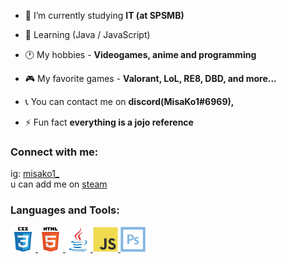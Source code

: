 

- 🎉 I’m currently studying **IT (at SPSMB)**

- 🏫 Learning (Java / JavaScript)

- 🕐 My hobbies - **Videogames, anime and programming**

- 🎮 My favorite games - **Valorant, LoL, RE8, DBD, and more...**

- 📞 You can contact me on **discord(MisaKo1#6969),**

- ⚡ Fun fact **everything is a jojo reference**

<h3 align="left">Connect with me:</h3>
ig: <a href=https://www.instagram.com/misako1_>misako1_</a><br>
u can add me on <a href=https://steamcommunity.com/id/48512564/>steam</a>
<p align="left">
</p>

<h3 align="left">Languages and Tools:</h3>
<p align="left"> <a href="https://www.w3schools.com/css/" target="_blank" rel="noreferrer"> <img src="https://raw.githubusercontent.com/devicons/devicon/master/icons/css3/css3-original-wordmark.svg" alt="css3" width="40" height="40"/> </a> <a href="https://www.w3.org/html/" target="_blank" rel="noreferrer"> <img src="https://raw.githubusercontent.com/devicons/devicon/master/icons/html5/html5-original-wordmark.svg" alt="html5" width="40" height="40"/> </a> <a href="https://www.java.com" target="_blank" rel="noreferrer"> <img src="https://raw.githubusercontent.com/devicons/devicon/master/icons/java/java-original.svg" alt="java" width="40" height="40"/> </a> <a href="https://developer.mozilla.org/en-US/docs/Web/JavaScript" target="_blank" rel="noreferrer"> <img src="https://raw.githubusercontent.com/devicons/devicon/master/icons/javascript/javascript-original.svg" alt="javascript" width="40" height="40"/> </a> <a href="https://www.photoshop.com/en" target="_blank" rel="noreferrer"> <img src="https://raw.githubusercontent.com/devicons/devicon/master/icons/photoshop/photoshop-line.svg" alt="photoshop" width="40" height="40"/> </a> </p>
